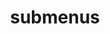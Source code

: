 ---
layout: page
title: submenus
nav: false
nav_order: 8
dropdown: false
children:
    - title: publications
      permalink: /publications/
    - title: divider
    - title: projects
      permalink: /projects/
    - title: divider
---
